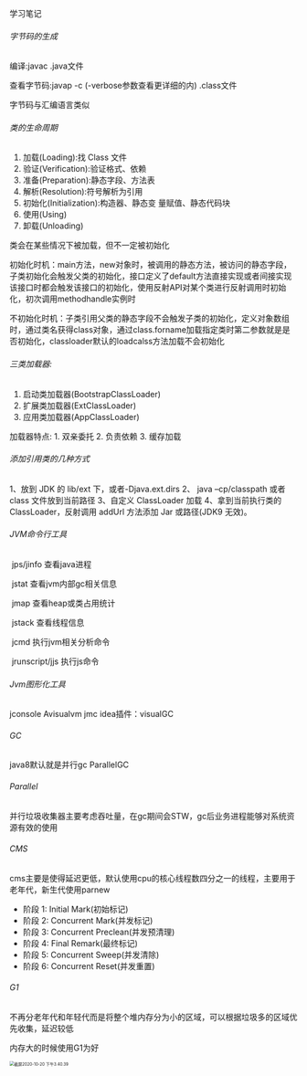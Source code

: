 学习笔记

###### 字节码的生成

编译:javac .java文件

查看字节码:javap -c  (-verbose参数查看更详细的内) .class文件

字节码与汇编语言类似

###### 类的生命周期

1. 加载(Loading):找 Class 文件
2. 验证(Verification):验证格式、依赖
3. 准备(Preparation):静态字段、方法表
4. 解析(Resolution):符号解析为引用
5. 初始化(Initialization):构造器、静态变 量赋值、静态代码块
6. 使用(Using)
7. 卸载(Unloading)

类会在某些情况下被加载，但不一定被初始化

初始化时机：main方法，new对象时，被调用的静态方法，被访问的静态字段，子类初始化会触发父类的初始化，接口定义了default方法直接实现或者间接实现该接口时都会触发该接口的初始化，使用反射API对某个类进行反射调用时初始化，初次调用methodhandle实例时

不初始化时机：子类引用父类的静态字段不会触发子类的初始化，定义对象数组时，通过类名获得class对象，通过class.forname加载指定类时第二参数就是是否初始化，classloader默认的loadcalss方法加载不会初始化

###### 三类加载器:

1. 启动类加载器(BootstrapClassLoader) 
2. 扩展类加载器(ExtClassLoader)
3. 应用类加载器(AppClassLoader)

加载器特点: 1. 双亲委托 2. 负责依赖 3. 缓存加载

###### 添加引用类的几种方式

1、放到 JDK 的 lib/ext 下，或者-Djava.ext.dirs
 2、 java –cp/classpath 或者 class 文件放到当前路径
 3、自定义 ClassLoader 加载
 4、拿到当前执行类的 ClassLoader，反射调用 addUrl 方法添加 Jar 或路径(JDK9 无效)。

###### JVM命令行工具

​	jps/jinfo	查看java进程

​	jstat			查看jvm内部gc相关信息

​	jmap			查看heap或类占用统计

​	jstack			查看线程信息

​	jcmd			执行jvm相关分析命令

​	jrunscript/jjs 	执行js命令

###### Jvm图形化工具

jconsole		Avisualvm	jmc		idea插件：visualGC

###### GC

java8默认就是并行gc ParallelGC

###### Parallel

并行垃圾收集器主要考虑吞吐量，在gc期间会STW，gc后业务进程能够对系统资源有效的使用

###### CMS

cms主要是使得延迟更低，默认使用cpu的核心线程数四分之一的线程，主要用于老年代，新生代使用parnew

- 阶段  1: Initial Mark(初始标记)
- 阶段  2: Concurrent Mark(并发标记)
- 阶段  3: Concurrent Preclean(并发预清理)
- 阶段  4: Final Remark(最终标记)
- 阶段  5: Concurrent Sweep(并发清除)
- 阶段  6: Concurrent Reset(并发重置)

###### G1

不再分老年代和年轻代而是将整个堆内存分为小的区域，可以根据垃圾多的区域优先收集，延迟较低

内存大的时候使用G1为好

<img src="https://tva1.sinaimg.cn/large/007S8ZIlgy1gjvuu0ynkzj311s0qmwhh.jpg" alt="截屏2020-10-20 下午3.40.39" style="zoom:50%;" />